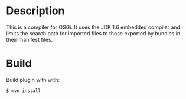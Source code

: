 # Description

This is a compiler for OSGi. It uses the JDK 1.6 embedded compiler and limits the search path for imported files to
 those exported by bundles in their manifest files.

# Build

Build plugin with with:

    $ mvn install
